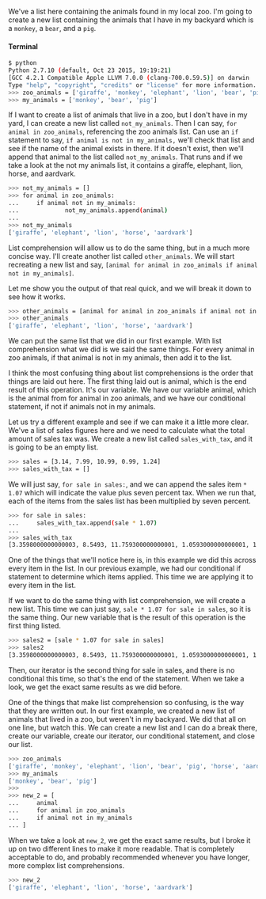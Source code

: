We've a list here containing the animals found in my local zoo. I'm going to create a new list containing the animals that I have in my backyard which is a `monkey`, a `bear`, and a `pig`. 

#### Terminal
```bash
$ python
Python 2.7.10 (default, Oct 23 2015, 19:19:21) 
[GCC 4.2.1 Compatible Apple LLVM 7.0.0 (clang-700.0.59.5)] on darwin
Type "help", "copyright", "credits" or "license" for more information.
>>> zoo_animals = ['giraffe', 'monkey', 'elephant', 'lion', 'bear', 'pig', 'horse', 'aardvark']
>>> my_animals = ['monkey', 'bear', 'pig']
```

If I want to create a list of animals that live in a zoo, but I don't have in my yard, I can create a new list called `not_my_animals`. Then I can say, `for animal in zoo_animals`, referencing the zoo animals list. Can use an `if` statement to say, `if animal is not in my_animals,` we'll check that list and see if the name of the animal exists in there. If it doesn't exist, then we'll append that animal to the list called `not_my_animals`. That runs and if we take a look at the not my animals list, it contains a giraffe, elephant, lion, horse, and aardvark.

```bash
>>> not_my_animals = []
>>> for animal in zoo_animals:
...     if animal not in my_animals:
...             not_my_animals.append(animal)
... 
>>> not_my_animals
['giraffe', 'elephant', 'lion', 'horse', 'aardvark']
```

List comprehension will allow us to do the same thing, but in a much more concise way. I'll create another list called `other_animals`. We will start recreating a new list and say, `[animal for animal in zoo_animals if animal not in my_animals]`.

Let me show you the output of that real quick, and we will break it down to see how it works. 

```bash
>>> other_animals = [animal for animal in zoo_animals if animal not in my_animals]
>>> other_animals
['giraffe', 'elephant', 'lion', 'horse', 'aardvark']
```

We can put the same list that we did in our first example. With list comprehension what we did is we said the same things. For every animal in zoo animals, if that animal is not in my animals, then add it to the list.

I think the most confusing thing about list comprehensions is the order that things are laid out here. The first thing laid out is animal, which is the end result of this operation. It's our variable. We have our variable animal, which is the animal from for animal in zoo animals, and we have our conditional statement, if not if animals not in my animals.

Let us try a different example and see if we can make it a little more clear. We've a list of sales figures here and we need to calculate what the total amount of sales tax was. We create a new list called `sales_with_tax`, and it is going to be an empty list.

```bash
>>> sales = [3.14, 7.99, 10.99, 0.99, 1.24]
>>> sales_with_tax = []
```

We will just say, `for sale in sales:`, and we can append the sales item `* 1.07` which will indicate the value plus seven percent tax. When we run that, each of the items from the sales list has been multiplied by seven percent.

```bash
>>> for sale in sales: 
...     sales_with_tax.append(sale * 1.07)
... 
>>> sales_with_tax
[3.3598000000000003, 8.5493, 11.759300000000001, 1.0593000000000001, 1.3268]
```
One of the things that we'll notice here is, in this example we did this across every item in the list. In our previous example, we had our conditional if statement to determine which items applied. This time we are applying it to every item in the list.

If we want to do the same thing with list comprehension, we will create a new list. This time we can just say, `sale * 1.07 for sale in sales`, so it is the same thing. Our new variable that is the result of this operation is the first thing listed.

```bash
>>> sales2 = [sale * 1.07 for sale in sales]
>>> sales2
[3.3598000000000003, 8.5493, 11.759300000000001, 1.0593000000000001, 1.3268]
```

Then, our iterator is the second thing for sale in sales, and there is no conditional this time, so that's the end of the statement. When we take a look, we get the exact same results as we did before.

One of the things that make list comprehension so confusing, is the way that they are written out. In our first example, we created a new list of animals that lived in a zoo, but weren't in my backyard. We did that all on one line, but watch this. We can create a new list and I can do a break there, create our variable, create our iterator, our conditional statement, and close our list.

```bash
>>> zoo_animals
['giraffe', 'monkey', 'elephant', 'lion', 'bear', 'pig', 'horse', 'aardvark']
>>> my_animals
['monkey', 'bear', 'pig']
>>> 
>>> new_2 = [
...     animal
...     for animal in zoo_animals
...     if animal not in my_animals
... ]
```

When we take a look at `new_2`, we get the exact same results, but I broke it up on two different lines to make it more readable. That is completely acceptable to do, and probably recommended whenever you have longer, more complex list comprehensions.

```bash
>>> new_2
['giraffe', 'elephant', 'lion', 'horse', 'aardvark']
```